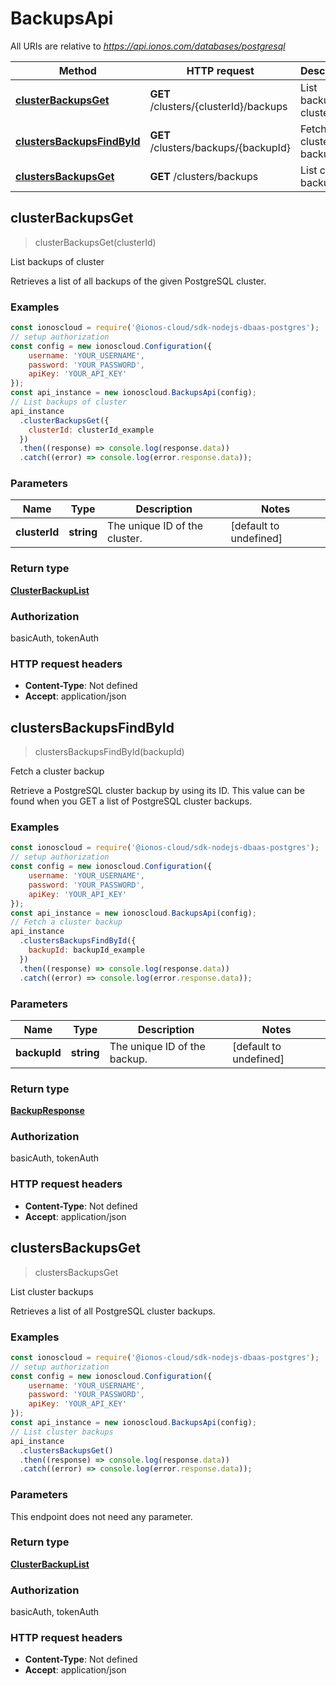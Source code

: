 # BackupsApi

All URIs are relative to *https://api.ionos.com/databases/postgresql*

| Method | HTTP request | Description |
| ------ | ------------ | ----------- |
| [**clusterBackupsGet**](BackupsApi.md#clusterbackupsget) | **GET** /clusters/{clusterId}/backups | List backups of cluster |
| [**clustersBackupsFindById**](BackupsApi.md#clustersbackupsfindbyid) | **GET** /clusters/backups/{backupId} | Fetch a cluster backup |
| [**clustersBackupsGet**](BackupsApi.md#clustersbackupsget) | **GET** /clusters/backups | List cluster backups |


## clusterBackupsGet

> <ClusterBackupList> clusterBackupsGet(clusterId)

List backups of cluster

Retrieves a list of all backups of the given PostgreSQL cluster.

### Examples

```javascript
const ionoscloud = require('@ionos-cloud/sdk-nodejs-dbaas-postgres');
// setup authorization
const config = new ionoscloud.Configuration({
    username: 'YOUR_USERNAME',
    password: 'YOUR_PASSWORD',
    apiKey: 'YOUR_API_KEY'
});
const api_instance = new ionoscloud.BackupsApi(config);
// List backups of cluster
api_instance
  .clusterBackupsGet({
    clusterId: clusterId_example
  })
  .then((response) => console.log(response.data))
  .catch((error) => console.log(error.response.data));
```

### Parameters

| Name | Type | Description | Notes |
| ---- | ---- | ----------- | ----- |
| **clusterId** | **string** | The unique ID of the cluster. | [default to undefined] |

### Return type

[**ClusterBackupList**](../models/ClusterBackupList.md)

### Authorization

basicAuth, tokenAuth

### HTTP request headers

- **Content-Type**: Not defined
- **Accept**: application/json


## clustersBackupsFindById

> <BackupResponse> clustersBackupsFindById(backupId)

Fetch a cluster backup

Retrieve a PostgreSQL cluster backup by using its ID. This value can be found when you GET a list of PostgreSQL cluster backups. 

### Examples

```javascript
const ionoscloud = require('@ionos-cloud/sdk-nodejs-dbaas-postgres');
// setup authorization
const config = new ionoscloud.Configuration({
    username: 'YOUR_USERNAME',
    password: 'YOUR_PASSWORD',
    apiKey: 'YOUR_API_KEY'
});
const api_instance = new ionoscloud.BackupsApi(config);
// Fetch a cluster backup
api_instance
  .clustersBackupsFindById({
    backupId: backupId_example
  })
  .then((response) => console.log(response.data))
  .catch((error) => console.log(error.response.data));
```

### Parameters

| Name | Type | Description | Notes |
| ---- | ---- | ----------- | ----- |
| **backupId** | **string** | The unique ID of the backup. | [default to undefined] |

### Return type

[**BackupResponse**](../models/BackupResponse.md)

### Authorization

basicAuth, tokenAuth

### HTTP request headers

- **Content-Type**: Not defined
- **Accept**: application/json


## clustersBackupsGet

> <ClusterBackupList> clustersBackupsGet

List cluster backups

Retrieves a list of all PostgreSQL cluster backups.

### Examples

```javascript
const ionoscloud = require('@ionos-cloud/sdk-nodejs-dbaas-postgres');
// setup authorization
const config = new ionoscloud.Configuration({
    username: 'YOUR_USERNAME',
    password: 'YOUR_PASSWORD',
    apiKey: 'YOUR_API_KEY'
});
const api_instance = new ionoscloud.BackupsApi(config);
// List cluster backups
api_instance
  .clustersBackupsGet()
  .then((response) => console.log(response.data))
  .catch((error) => console.log(error.response.data));
```

### Parameters

This endpoint does not need any parameter.

### Return type

[**ClusterBackupList**](../models/ClusterBackupList.md)

### Authorization

basicAuth, tokenAuth

### HTTP request headers

- **Content-Type**: Not defined
- **Accept**: application/json

